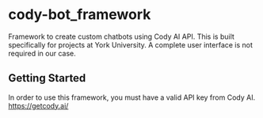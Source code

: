 # cody-bot_framework
Framework to create custom chatbots using Cody AI API. This is built specifically for projects at York University. 
A complete user interface is not required in our case. 

## Getting Started
In order to use this framework, you must have a valid API key from Cody AI. https://getcody.ai/
